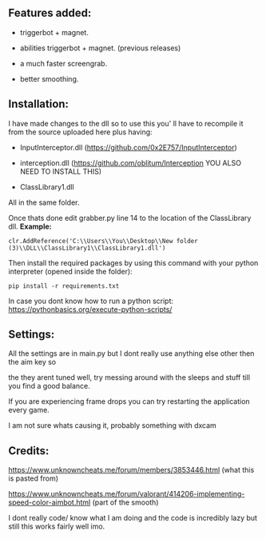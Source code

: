 ## Features added:

* triggerbot + magnet.

* abilities triggerbot + magnet. (previous releases)

* a much faster screengrab.

* better smoothing.


## Installation:

I have made changes to the dll so to use this you' ll have to recompile it from the source uploaded here plus having: 

* InputInterceptor.dll (https://github.com/0x2E757/InputInterceptor) 

* interception.dll (https://github.com/oblitum/Interception YOU ALSO NEED TO INSTALL THIS)

* ClassLibrary1.dll

All in the same folder. 

Once thats done edit grabber.py line 14 to the location of the ClassLibrary dll.
**Example:**
```
clr.AddReference('C:\\Users\\You\\Desktop\\New folder (3)\\DLL\\ClassLibrary1\\ClassLibrary1.dll')
```
Then install the required packages by using this command with your python interpreter (opened inside the folder):
```
pip install -r requirements.txt
```
In case you dont know how to run a python script: https://pythonbasics.org/execute-python-scripts/




## Settings:
All the settings are in main.py but I dont really use anything else other then the aim key so 

the they arent tuned well, try messing around with the sleeps and stuff till you find a good balance.






If you are experiencing frame drops you can try restarting the application every game.

I am not sure whats causing it, probably something with dxcam



## Credits: 

https://www.unknowncheats.me/forum/members/3853446.html (what this is pasted from)

https://www.unknowncheats.me/forum/valorant/414206-implementing-speed-color-aimbot.html (part of the smooth)




I dont really code/ know what I am doing and the code is incredibly lazy but still this works fairly well imo.
